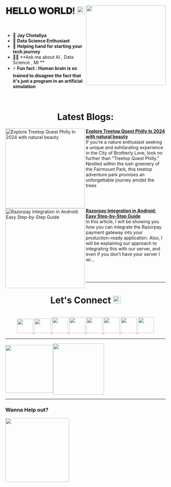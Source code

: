 <!-- intro hello world -->
<h1 align="center">
𝐇𝐄𝐋𝐋𝐎 𝐖𝐎𝐑𝐋𝐃! <img src="GIF/Earth.gif" width="24px">
<img src= "GIF/android_by_deiby_ybied_d3jaevn.gif" height="250px" align="right">
</h1>
<br>


- 💚 **Jay Chotaliya**
- 🔮 **Data Science Enthusiast**
- 🤝 **Helping hand for starting your tech journey**
- 👨‍💻 **Ask me about AI , Data Science , Ml **
- ⚡ **Fun fact : Human brain is so trained to disagree the fact that it's just a program in an artificial simulation**
<br>



<h1 align="center">
Latest Blogs:
</h1>
<!-- HASHNODE_BLOG:START -->
<p align="left">
<a href="https://globaltechchallenge.com/explore-treetop-quest-philly-in-2024/" title="Explore Treetop Quest Philly In 2024 with natural beauty"><img src="https://globaltechchallenge.com/wp-content/uploads/2023/09/s-b-vonlanthen-D75_5tWZDQ4-unsplash-jpg.webp" alt="Explore Treetop Quest Philly In 2024 with natural beauty" width="250px" align="left" /></a>
  
<a href="https://globaltechchallenge.com/explore-treetop-quest-philly-in-2024/" title="Explore Treetop Quest Philly In 2024 with natural beauty"><strong>Explore Treetop Quest Philly In 2024 with natural beauty</strong></a>
<br/>If you’re a nature enthusiast seeking a unique and exhilarating experience in the City of Brotherly Love, look no further than “Treetop Quest Philly.” Nestled within the lush greenery of the Fairmount Park, this treetop adventure park promises an unforgettable journey amidst the trees</p> <br/> <br/>
<p align="left">
  
<a href="https://sagar0-0.hashnode.dev/razorpay-integration-in-android-easy-step-by-step-guide" title="Razorpay Integration in Android: Easy Step-by-Step Guide"><img src="https://cdn.hashnode.com/res/hashnode/image/upload/v1700205747377/3803338e-621b-46b7-bf41-b97997d75eb4.png" alt="Razorpay Integration in Android: Easy Step-by-Step Guide" width="250px" align="left" /></a>
<a href="https://sagar0-0.hashnode.dev/razorpay-integration-in-android-easy-step-by-step-guide" title="Razorpay Integration in Android: Easy Step-by-Step Guide"><strong>Razorpay Integration in Android: Easy Step-by-Step Guide</strong></a>
<br/> In this article, I will be showing you how you can integrate the Razorpay payment gateway into your production-ready application. Also, I will be explaining our approach to integrating this with our server, and even if you don’t have your server I wi... </p> <br/> <br/>

<!-- HASHNODE_BLOG:END -->
  
  
<hr>


<!-- connect section -->
<h1 align="center">
Let's Connect <img src="GIF/Handshake.gif" width="24px">
</h1>
<div align="center">
<p align="center">
  <br>
  <a href="https://www.youtube.com/channel/UCbXjqGX2O0UW12AIboO2Psw" target="_blank">
    <code><img  height="45" width="50" src="https://brandslogos.com/wp-content/uploads/images/large/youtube-icon-logo.png"></code>
  </a>
  <a href="mailto:sagar.0dev@gmail.com" target="_blank">
    <code><img height="46" width="52" src="https://logos-world.net/wp-content/uploads/2020/11/Gmail-Logo.png"></code>
  </a>
  <a href="https://twitter.com/sagar0_o" target="_blank">
    <code><img height="50" width="50" src="https://www.freepnglogos.com/uploads/twitter-logo-png/twitter-logo-vector-png-clipart-1.png"></code>
  </a>
  <a href="https://www.linkedin.com/in/sagar0-0malhotra/" target="_blank">
    <code><img height="50" width="50" src="https://cdn-icons-png.flaticon.com/512/174/174857.png"></code>
  </a>
  <a href="https://sagar0-0.medium.com/" target="_blank">
    <code><img height="50" width="50" src="https://cdn1.iconfinder.com/data/icons/social-media-circle-7/512/Circled_Medium_svg5-512.png"></code>
  </a>
  <a href="https://www.instagram.com/_sagar_malhotra_/" target="_blank">
    <code><img height="50" width="50" src="http://assets.stickpng.com/images/580b57fcd9996e24bc43c521.png"></code>
  </a>
  <a href="https://sagar0-0.hashnode.dev/" target="_blank">
    <code><img height="50" width="50" src="https://cdn.hashnode.com/res/hashnode/image/upload/v1611902473383/CDyAuTy75.png?auto=compress"></code>
  </a>
  <a href="https://discordapp.com/users/sagar0_0#2945" target="_blank">
    <code><img height="50" width="50" src="https://www.freepnglogos.com/uploads/discord-logo-png/discord-logo-logodownload-download-logotipos-1.png"></code>
  </a>
</p>
</div>


<hr>


<img align="center" height="150px" src="https://github-readme-streak-stats.herokuapp.com/?user=Sagar0-0&theme=dark&hide_border=true"><img align="center" height="160px" src="https://github-readme-stats.vercel.app/api?username=Sagar0-0&show_icons=true&hide_border=true&title_color=94b4a4&amp&icon_color=FFFFFF&amp&text_color=FFFFFF&amp&bg_color=000000&count_private=true&include_all_commits=true">


<hr>


### Wanna Help out?
<a href="https://www.buymeacoffee.com/0sagar0">
  <img src="https://user-images.githubusercontent.com/85388413/197355117-e4a5f6e7-44ee-4303-adb8-3ef39cd18246.jpg" width=200px>
</a>
